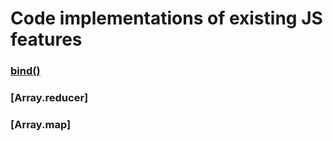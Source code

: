 # Code implementations of existing JS features

### [bind()](bind.md)

### [Array.reducer]

### [Array.map]


